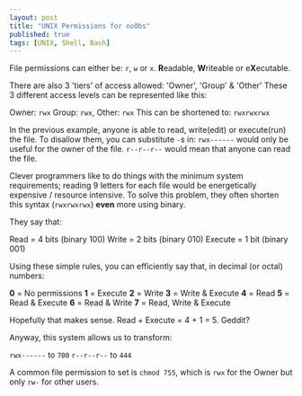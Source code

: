 ```yaml
---
layout: post
title: "UNIX Permissions for no0bs"
published: true
tags: [UNIX, Shell, Bash]
---
```


File permissions can either be: `r`, `w` or `x`.
**R**eadable, **W**riteable or e**X**ecutable.

There are also 3 'tiers' of access allowed: 'Owner', 'Group' & 'Other'
These 3 different access levels can be represented like this:

Owner: `rwx` Group: `rwx`, Other: `rwx`
This can be shortened to: `rwxrwxrwx`

In the previous example, anyone is able to read, write(edit) or execute(run) the file.
To disallow them, you can substitute `-`s in:
`rwx------` would only be useful for the owner of the file.
`r--r--r--` would mean that anyone can read the file.

Clever programmers like to do things with the minimum system requirements; reading 9 letters for each file would be energetically expensive / resource intensive.
To solve this problem, they often shorten this syntax (`rwxrwxrwx`) **even** more using binary.

They say that:

Read = 4 bits (binary 100)
Write = 2 bits (binary 010)
Execute = 1 bit (binary 001)

Using these simple rules, you can efficiently say that, in decimal (or octal) numbers:

**0** = No permissions
**1** = Execute
**2** = Write
**3** = Write & Execute
**4** = Read
**5** = Read & Execute
**6** = Read & Write
**7** = Read, Write & Execute

Hopefully that makes sense. Read + Execute = 4 + 1 = 5. Geddit?

Anyway, this system allows us to transform:

`rwx------` to `700`
`r--r--r--` to `444`

A common file permission to set is `chmod 755`, which is `rwx` for the Owner but only `rw-` for other users.
